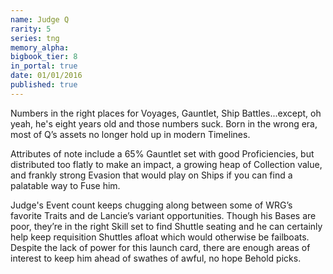 ```yaml
---
name: Judge Q
rarity: 5
series: tng
memory_alpha:
bigbook_tier: 8
in_portal: true
date: 01/01/2016
published: true
---
```


Numbers in the right places for Voyages, Gauntlet, Ship Battles...except, oh yeah, he's eight years old and those numbers suck. Born in the wrong era, most of Q’s assets no longer hold up in modern Timelines.

Attributes of note include a 65% Gauntlet set with good Proficiencies, but distributed too flatly to make an impact, a growing heap of Collection value, and frankly strong Evasion that would play on Ships if you can find a palatable way to Fuse him.

Judge's Event count keeps chugging along between some of WRG’s favorite Traits and de Lancie’s variant opportunities. Though his Bases are poor, they’re in the right Skill set to find Shuttle seating and he can certainly help keep requisition Shuttles afloat which would otherwise be failboats. Despite the lack of power for this launch card, there are enough areas of interest to keep him ahead of swathes of awful, no hope Behold picks.
